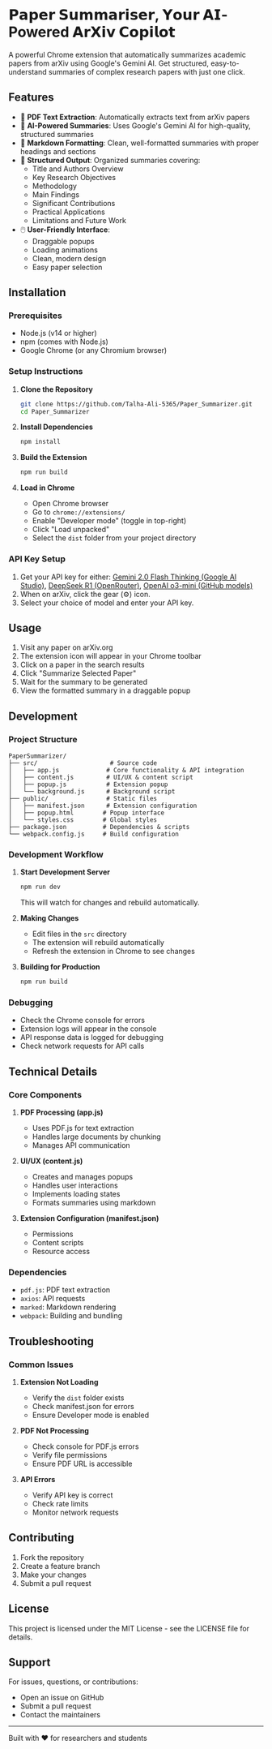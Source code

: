 # 𝗣𝗮𝗽𝗲𝗿 𝗦𝘂𝗺𝗺𝗮𝗿𝗶𝘀𝗲𝗿, 𝗬𝗼𝘂𝗿 𝗔𝗜-Powered 𝗔𝗿𝗫𝗶𝘃 𝗖𝗼𝗽𝗶𝗹𝗼𝘁

A powerful Chrome extension that automatically summarizes academic papers from arXiv using Google's Gemini AI. Get structured, easy-to-understand summaries of complex research papers with just one click.

## Features

- 📄 **PDF Text Extraction**: Automatically extracts text from arXiv papers
- 🤖 **AI-Powered Summaries**: Uses Google's Gemini AI for high-quality, structured summaries
- 📝 **Markdown Formatting**: Clean, well-formatted summaries with proper headings and sections
- 🎯 **Structured Output**: Organized summaries covering:
  - Title and Authors Overview
  - Key Research Objectives
  - Methodology
  - Main Findings
  - Significant Contributions
  - Practical Applications
  - Limitations and Future Work
- 🖱️ **User-Friendly Interface**: 
  - Draggable popups
  - Loading animations
  - Clean, modern design
  - Easy paper selection

## Installation

### Prerequisites

- Node.js (v14 or higher)
- npm (comes with Node.js)
- Google Chrome (or any Chromium browser)

### Setup Instructions

1. **Clone the Repository**
   ```bash
   git clone https://github.com/Talha-Ali-5365/Paper_Summarizer.git
   cd Paper_Summarizer
   ```

2. **Install Dependencies**
   ```bash
   npm install
   ```

3. **Build the Extension**
   ```bash
   npm run build
   ```

4. **Load in Chrome**
   - Open Chrome browser
   - Go to `chrome://extensions/`
   - Enable "Developer mode" (toggle in top-right)
   - Click "Load unpacked"
   - Select the `dist` folder from your project directory

### API Key Setup

1. Get your API key for either: [Gemini 2.0 Flash Thinking (Google AI Studio)](https://makersuite.google.com/app/apikey), [DeepSeek R1 (OpenRouter)](https://openrouter.ai/docs/api-keys), [OpenAI o3-mini (GitHub models)](https://github.com/marketplace/models/azure-openai/o3-mini/playground)
2. When on arXiv, click the gear (⚙) icon.
3. Select your choice of model and enter your API key.


## Usage

1. Visit any paper on arXiv.org
2. The extension icon will appear in your Chrome toolbar
3. Click on a paper in the search results
4. Click "Summarize Selected Paper"
5. Wait for the summary to be generated
6. View the formatted summary in a draggable popup

## Development

### Project Structure
```
PaperSummarizer/
├── src/                    # Source code
│   ├── app.js             # Core functionality & API integration
│   ├── content.js         # UI/UX & content script
│   ├── popup.js           # Extension popup
│   └── background.js      # Background script
├── public/                # Static files
│   ├── manifest.json      # Extension configuration
│   ├── popup.html        # Popup interface
│   └── styles.css        # Global styles
├── package.json          # Dependencies & scripts
└── webpack.config.js     # Build configuration
```

### Development Workflow

1. **Start Development Server**
   ```bash
   npm run dev
   ```
   This will watch for changes and rebuild automatically.

2. **Making Changes**
   - Edit files in the `src` directory
   - The extension will rebuild automatically
   - Refresh the extension in Chrome to see changes

3. **Building for Production**
   ```bash
   npm run build
   ```

### Debugging

- Check the Chrome console for errors
- Extension logs will appear in the console
- API response data is logged for debugging
- Check network requests for API calls

## Technical Details

### Core Components

1. **PDF Processing (app.js)**
   - Uses PDF.js for text extraction
   - Handles large documents by chunking
   - Manages API communication

2. **UI/UX (content.js)**
   - Creates and manages popups
   - Handles user interactions
   - Implements loading states
   - Formats summaries using markdown

3. **Extension Configuration (manifest.json)**
   - Permissions
   - Content scripts
   - Resource access

### Dependencies

- `pdf.js`: PDF text extraction
- `axios`: API requests
- `marked`: Markdown rendering
- `webpack`: Building and bundling

## Troubleshooting

### Common Issues

1. **Extension Not Loading**
   - Verify the `dist` folder exists
   - Check manifest.json for errors
   - Ensure Developer mode is enabled

2. **PDF Not Processing**
   - Check console for PDF.js errors
   - Verify file permissions
   - Ensure PDF URL is accessible

3. **API Errors**
   - Verify API key is correct
   - Check rate limits
   - Monitor network requests

## Contributing

1. Fork the repository
2. Create a feature branch
3. Make your changes
4. Submit a pull request

## License

This project is licensed under the MIT License - see the LICENSE file for details.

## Support

For issues, questions, or contributions:
- Open an issue on GitHub
- Submit a pull request
- Contact the maintainers

---

Built with ❤️ for researchers and students
